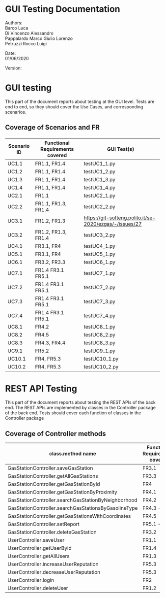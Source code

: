 # GUI  Testing Documentation 

Authors:<br />
Barco Luca<br />Di Vincenzo Alessandro<br />Pappalardo Marco Giulio Lorenzo<br />Petruzzi Rocco Luigi<br />

Date:<br />01/06/2020

Version:

# GUI testing

This part of the document reports about testing at the GUI level. Tests are end to end, so they should cover the Use Cases, and corresponding scenarios.

## Coverage of Scenarios and FR


### 

| Scenario ID | Functional Requirements covered |GUI Test(s) | 
| ----------- | ------------------------------- | ----------- | 
| UC1.1       |   FR1.1, FR1.4                   | testUC1_1.py|
| UC1.2       |   FR1.1, FR1.4                   |testUC1_2.py |
| UC1.3       |   FR1.1, FR1.4           |testUC1_3.py |
| UC1.4       |   FR1.1, FR1.4           |testUC1_4.py |
| UC2.1       |   FR1.1                         |testUC2_1.py |
| UC2.2       |   FR1.1, FR1.3, FR1.4           |testUC2_2.py |
| UC3.1       |   FR1.2, FR1.3                         |https://git-softeng.polito.it/se-2020/ezgas/-/issues/27|
| UC3.2       |   FR1.2, FR1.3, FR1.4           |testUC3_2.py |
| UC4.1 | FR3.1, FR4 |testUC4_1.py|
| UC5.1| FR3.1, FR4 |testUC5_1.py|
| UC6.1| FR3.2, FR3.3 |testUC6_1.py |
| UC7.1| FR1.4 FR3.1 FR5.1| testUC7_1.py|
| UC7.2| FR1.4 FR3.1 FR5.1|testUC7_2.py |
| UC7.3| FR1.4 FR3.1 FR5.1|testUC7_3.py |
| UC7.4| FR1.4 FR3.1 FR5.1|testUC7_4.py |
| UC8.1| FR4.2 |testUC8_1.py |
| UC8.2| FR4.5|testUC8_2.py|
| UC8.3 | FR4.3, FR4.4|testUC8_3.py |
| UC9.1| FR5.2|testUC9_1.py  |
| UC10.1| FR4, FR5.3 |testUC10_1.py |
| UC10.2| FR4, FR5.3 |testUC10_2.py|          


# REST  API  Testing

This part of the document reports about testing the REST APIs of the back end. The REST APIs are implemented by classes in the Controller package of the back end. 
Tests should cover each function of classes in the Controller package

## Coverage of Controller methods



| class.method name | Functional Requirements covered |REST  API Test(s) | 
| ----------- | ------------------------------- | ----------- | 
|  GasStationController.saveGasStation                   | FR3.1         |  TC01_TestsaveGasStation                   |     
|  GasStationController.getAllGasStations                | FR3.3         |  TC02_TestgetAllGasStations                |
|  GasStationController.getGasStationById                | FR4           |  TC03_TestgetGasStationById                |
|  GasStationController.getGasStationByProximity         | FR4.1         |  TC04_TestgetGasStationByProximity         |
|  GasStationController.searchGasStationByNeighborhood   | FR4.2         |  TC05_TestsearchGasStationsByNeighborhood  |
|  GasStationController.searchGasStationsByGasolineType  | FR4.3 - FR4.5 |  TC06_TestsearchGasStationsByGasolineType  |
|  GasStationController.getGasStationsWithCoordinates    | FR4.5         |  TC07_TestgetGasStationsWithCoordinates    |
|  GasStationController.setReport                        | FR5.1 - FR5.2 |  TC09_TestsetReport                        |
|  GasStationController.deleteGasStation                 | FR3.2         |  TC10_TestdeleteGasStation                 |
|  UserController.saveUser                               | FR1.1         |  TC11_TestsaveUser                         |
|  UserController.getUserById                            | FR1.4         |  TC12_TestgetUserById                      |
|  UserController.getAllUsers                            | FR1.3         |  TC13_TestgetAllUsers                      |
|  UserController.increaseUserReputation                 | FR5.3         |  TC14_TestincreaseUserReputation           |
|  UserController.decreaseUserReputation                 | FR5.3         |  TC15_TestdecreaseUserReputation           |
|  UserController.login                                  | FR2           |  TC16_Testlogin                            |
|  UserController.deleteUser                             | FR1.2         |  TC17_TestdeleteUser                       |
<!--
|  GasStationController.getGasStationWithoutCoordinates  | FR  |  TC08_TestgetGasStationsWithoutCoordinates | 

check FR for TC04 -->